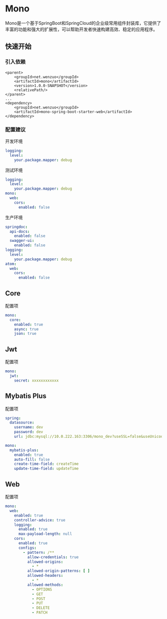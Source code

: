# Mono

Mono是一个基于SpringBoot和SpringCloud的企业级常用组件封装库，它提供了丰富的功能和强大的扩展性，可以帮助开发者快速构建高效、稳定的应用程序。

## 快速开始

### 引入依赖

```
<parent>
    <groupId>net.wenzuo</groupId>
    <artifactId>mono</artifactId>
    <version>1.0.0-SNAPSHOT</version>
    <relativePath/>
</parent>
...
<dependency>
    <groupId>net.wenzuo</groupId>
    <artifactId>mono-spring-boot-starter-web</artifactId>
</dependency>
```

### 配置建议

开发环境

```yaml
logging:
  level:
    your.package.mapper: debug
```

测试环境

```yaml
logging:
  level:
    your.package.mapper: debug
mono:
  web:
    cors:
      enabled: false
```

生产环境

```yaml
springdoc:
  api-docs:
    enabled: false
  swagger-ui:
    enabled: false
logging:
  level:
    your.package.mapper: debug
atom:
  web:
    cors:
      enabled: false
```

## Core

配置项

```yaml
mono:
  core:
    enabled: true
    async: true
    json: true
```

## Jwt

配置项

```yaml
mono:
  jwt:
    secret: xxxxxxxxxxxx
```

## Mybatis Plus

配置项

```yaml
spring:
  datasource:
    username: dev
    password: dev
    url: jdbc:mysql://10.0.222.163:3306/mono_dev?useSSL=false&useUnicode=true&characterEncoding=utf8&serverTimezone=Asia/Shanghai&autoReconnect=true&failOverReadOnly=false&zeroDateTimeBehavior=convertToNull&allowMultiQueries=true&rewriteBatchedStatements=true

mono:
  mybatis-plus:
    enabled: true
    auto-fill: false
    create-time-field: createTime
    update-time-field: updateTime
```

## Web

配置项

```yaml
mono:
  web:
    enabled: true
    controller-advice: true
    logging:
      enabled: true
      max-payload-length: null
    cors:
      enabled: true
      configs:
        - pattern: /**
          allow-credentials: true
          allowed-origins:
            - *
          allowed-origin-patterns: [ ]
          allowed-headers:
            - *
          allowed-methods:
            - OPTIONS
            - GET
            - POST
            - PUT
            - DELETE
            - PATCH
```